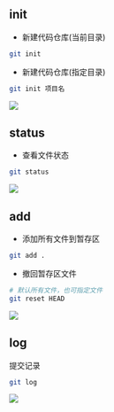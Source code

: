 <!--
 * @Description: 
 * @Version: 1.0
 * @Author: DaLao
 * @Email: dalao_li@163.com
 * @Date: 2022-02-20 18:02:38
 * @LastEditors: DaLao
 * @LastEditTime: 2022-02-20 18:02:39
-->

## init

- 新建代码仓库(当前目录)

```sh
git init
```

- 新建代码仓库(指定目录)
  
```sh
git init 项目名
```

![](https://cdn.hurra.ltd/img/20220112075837.png)

## status

- 查看文件状态

```sh
git status
```

![](https://cdn.hurra.ltd/img/20220112080241.png)

## add

- 添加所有文件到暂存区

```sh
git add .
```

- 撤回暂存区文件

```sh
# 默认所有文件，也可指定文件
git reset HEAD
```

![](https://cdn.hurra.ltd/img/20220112080614.png)

## log

提交记录

```sh
git log
```

![](https://cdn.hurra.ltd/img/20220112081301.png)